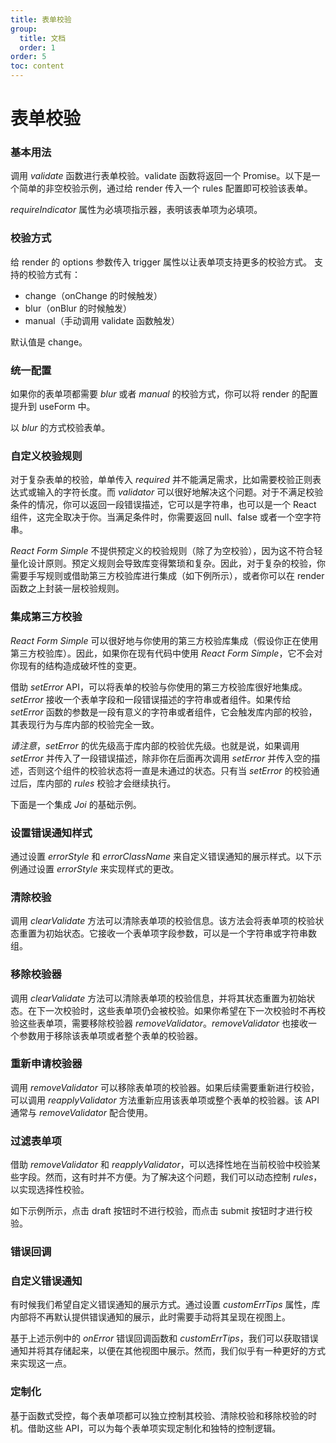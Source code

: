 ```yaml
---
title: 表单校验
group:
  title: 文档
  order: 1
order: 5
toc: content
---
```


# 表单校验

### <Mdh>基本用法</Mdh>

调用 _validate_ 函数进行表单校验。validate 函数将返回一个 Promise。以下是一个简单的非空校验示例，通过给 render 传入一个 rules 配置即可校验该表单。

_requireIndicator_ 属性为必填项指示器，表明该表单项为必填项。
<code src="../demos/vaild/_basic.tsx"></code>

### <Mdh>校验方式</Mdh>

给 render 的 options 参数传入 trigger 属性以让表单项支持更多的校验方式。 支持的校验方式有：

- change（onChange 的时候触发）
- blur（onBlur 的时候触发）
- manual（手动调用 validate 函数触发）

默认值是 change。
<code src="../demos/vaild/_trigger.tsx"></code>

### <Mdh>统一配置</Mdh>

如果你的表单项都需要 _blur_ 或者 _manual_ 的校验方式，你可以将 render 的配置提升到 useForm 中。

以 _blur_ 的方式校验表单。
<code src="../demos/vaild/_trigger_config.tsx"></code>

### <Mdh>自定义校验规则</Mdh>

对于复杂表单的校验，单单传入 _required_ 并不能满足需求，比如需要校验正则表达式或输入的字符长度。而 _validator_ 可以很好地解决这个问题。对于不满足校验条件的情况，你可以返回一段错误描述，它可以是字符串，也可以是一个 React 组件，这完全取决于你。当满足条件时，你需要返回 null、false 或者一个空字符串。

_React Form Simple_ 不提供预定义的校验规则（除了为空校验），因为这不符合轻量化设计原则。预定义规则会导致库变得繁琐和复杂。因此，对于复杂的校验，你需要手写规则或借助第三方校验库进行集成（如下例所示），或者你可以在 render 函数之上封装一层校验规则。

<code src="../demos/vaild/_custom.tsx"></code>

### <Mdh>集成第三方校验</Mdh>

_React Form Simple_ 可以很好地与你使用的第三方校验库集成（假设你正在使用第三方校验库）。因此，如果你在现有代码中使用 _React Form Simple_，它不会对你现有的结构造成破坏性的变更。

借助 _setError_ API，可以将表单的校验与你使用的第三方校验库很好地集成。_setError_ 接收一个表单字段和一段错误描述的字符串或者组件。如果传给 _setError_ 函数的参数是一段有意义的字符串或者组件，它会触发库内部的校验，其表现行为与库内部的校验完全一致。

_请注意_，_setError_ 的优先级高于库内部的校验优先级。也就是说，如果调用 _setError_ 并传入了一段错误描述，除非你在后面再次调用 _setError_ 并传入空的描述，否则这个组件的校验状态将一直是未通过的状态。只有当 _setError_ 的校验通过后，库内部的 _rules_ 校验才会继续执行。

下面是一个集成 _Joi_ 的基础示例。

<code src="../demos/vaild/_integration.tsx"></code>

### <Mdh>设置错误通知样式</Mdh>

通过设置 _errorStyle_ 和 _errorClassName_ 来自定义错误通知的展示样式。以下示例通过设置 _errorStyle_ 来实现样式的更改。
<code src="../demos/vaild/_error_style.tsx"></code>

### <Mdh>清除校验</Mdh>

调用 _clearValidate_ 方法可以清除表单项的校验信息。该方法会将表单项的校验状态重置为初始状态。它接收一个表单项字段参数，可以是一个字符串或字符串数组。
<code src="../demos/vaild/_clearValidate.tsx"></code>

### <Mdh>移除校验器</Mdh>

调用 _clearValidate_ 方法可以清除表单项的校验信息，并将其状态重置为初始状态。在下一次校验时，这些表单项仍会被校验。如果你希望在下一次校验时不再校验这些表单项，需要移除校验器 _removeValidator_。_removeValidator_ 也接收一个参数用于移除该表单项或者整个表单的校验器。
<code src="../demos/vaild/_removeValidator.tsx"></code>

### <Mdh>重新申请校验器</Mdh>

调用 _removeValidator_ 可以移除表单项的校验器。如果后续需要重新进行校验，可以调用 _reapplyValidator_ 方法重新应用该表单项或整个表单的校验器。该 API 通常与 _removeValidator_ 配合使用。
<code src="../demos/vaild/_reapplyValidator.tsx"></code>

### <Mdh>过滤表单项</Mdh>

借助 _removeValidator_ 和 _reapplyValidator_，可以选择性地在当前校验中校验某些字段。然而，这有时并不方便。为了解决这个问题，我们可以动态控制 _rules_，以实现选择性校验。

如下示例所示，点击 draft 按钮时不进行校验，而点击 submit 按钮时才进行校验。
<code src="../demos/vaild/_rules_select.tsx"></code>

### <Mdh>错误回调</Mdh>

<code src="../demos/vaild/_callback.tsx"></code>

### <Mdh>自定义错误通知</Mdh>

有时候我们希望自定义错误通知的展示方式。通过设置 _customErrTips_ 属性，库内部将不再默认提供错误通知的展示，此时需要手动将其呈现在视图上。

基于上述示例中的 _onError_ 错误回调函数和 _customErrTips_，我们可以获取错误通知并将其存储起来，以便在其他视图中展示。然而，我们似乎有一种更好的方式来实现这一点。
<code src="../demos/vaild/_custom_tips.tsx"></code>

### <Mdh version="1.5.1">定制化</Mdh>

基于函数式受控，每个表单项都可以独立控制其校验、清除校验和移除校验的时机。借助这些 API，可以为每个表单项实现定制化和独特的控制逻辑。
<code src="../demos/vaild/_moment.tsx"></code>
